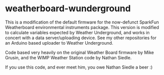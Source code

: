 weatherboard-wunderground
=========================
This is a modification of the default firmware for the now-defunct SparkFun Weatherboard environmental instruments package. This version is modified to calculate variables expected by Weather Underground, and works in concert with a data server/uploading device. See my other repositories for an Arduino based uploader to Weather Underground.

Code based very heavily on the original Weather Board firmware by Mike Grusin, and the WIMP Weather Station code by Nathan Siedle.

If you use this code, and ever meet him, you owe Nathan Siedle a beer :)
